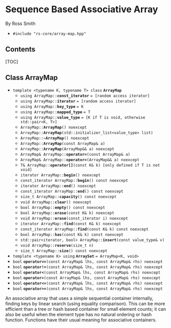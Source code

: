# Sequence Based Associative Array #

By Ross Smith

* `#include "rs-core/array-map.hpp"`

## Contents ##

[TOC]

## Class ArrayMap ##

* `template <typename K, typename T> class` **`ArrayMap`**
    * `using ArrayMap::`**`const_iterator`** `= [random access iterator]`
    * `using ArrayMap::`**`iterator`** `= [random access iterator]`
    * `using ArrayMap::`**`key_type`** `= K`
    * `using ArrayMap::`**`mapped_type`** `= T`
    * `using ArrayMap::`**`value_type`** `= [K if T is void, otherwise std::pair<K, T>]`
    * `ArrayMap::`**`ArrayMap`**`() noexcept`
    * `ArrayMap::`**`ArrayMap`**`(std::initializer_list<value_type> list)`
    * `ArrayMap::`**`~ArrayMap`**`() noexcept`
    * `ArrayMap::`**`ArrayMap`**`(const ArrayMap& a)`
    * `ArrayMap::`**`ArrayMap`**`(ArrayMap&& a) noexcept`
    * `ArrayMap& ArrayMap::`**`operator=`**`(const ArrayMap& a)`
    * `ArrayMap& ArrayMap::`**`operator=`**`(ArrayMap&& a) noexcept`
    * `T& ArrayMap::`**`operator[]`**`(const K& k) [only defined if T is not void]`
    * `iterator ArrayMap::`**`begin`**`() noexcept`
    * `const_iterator ArrayMap::`**`begin`**`() const noexcept`
    * `iterator ArrayMap::`**`end`**`() noexcept`
    * `const_iterator ArrayMap::`**`end`**`() const noexcept`
    * `size_t ArrayMap::`**`capacity`**`() const noexcept`
    * `void ArrayMap::`**`clear`**`() noexcept`
    * `bool ArrayMap::`**`empty`**`() const noexcept`
    * `bool ArrayMap::`**`erase`**`(const K& k) noexcept`
    * `void ArrayMap::`**`erase`**`(const_iterator i) noexcept`
    * `iterator ArrayMap::`**`find`**`(const K& k) noexcept`
    * `const_iterator ArrayMap::`**`find`**`(const K& k) const noexcept`
    * `bool ArrayMap::`**`has`**`(const K& k) const noexcept`
    * `std::pair<iterator, bool> ArrayMap::`**`insert`**`(const value_type& v)`
    * `void ArrayMap::`**`reserve`**`(size_t n)`
    * `size_t ArrayMap::`**`size`**`() const noexcept`
* `template <typename K> using` **`ArraySet`** `= ArrayMap<K, void>`
* `bool` **`operator==`**`(const ArrayMap& lhs, const ArrayMap& rhs) noexcept`
* `bool` **`operator!=`**`(const ArrayMap& lhs, const ArrayMap& rhs) noexcept`
* `bool` **`operator<`**`(const ArrayMap& lhs, const ArrayMap& rhs) noexcept`
* `bool` **`operator>`**`(const ArrayMap& lhs, const ArrayMap& rhs) noexcept`
* `bool` **`operator<=`**`(const ArrayMap& lhs, const ArrayMap& rhs) noexcept`
* `bool` **`operator>=`**`(const ArrayMap& lhs, const ArrayMap& rhs) noexcept`

An associative array that uses a simple sequential container internally,
finding keys by linear search (using equality comparison). This can be more
efficient than a tree or hash based container for small element counts; it can
also be useful when the element type has no natural ordering or hash function.
Functions have their usual meaning for associative containers.

